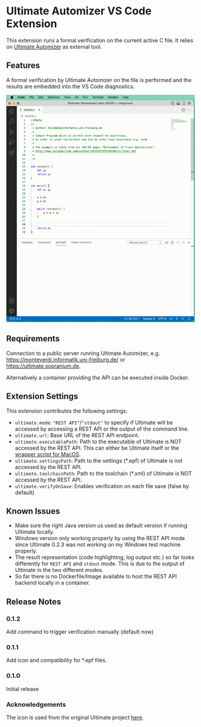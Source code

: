 # Ultimate Automizer VS Code Extension

This extension runs a formal verification on the current active C file. It relies on [Ultimate Automizer](https://github.com/ultimate-pa/ultimate) as external tool.

## Features

A formal verification by Ultimate Automizer on the file is performed and the results are embedded into the VS Code diagnostics.

![demonstration](images/demo.gif)

## Requirements

Connection to a public server running Ultimate Automizer, e.g. <https://monteverdi.informatik.uni-freiburg.de/> or <https://ultimate.sopranium.de>.

Alternatively a container providing the API can be executed inside Docker.

## Extension Settings

This extension contributes the following settings:

* `ultimate.mode`: `"REST API"`/`"stdout"` to specify if Ultimate will be accessed by accessing a REST API or the output of the command line.
* `ultimate.url`: Base URL of the REST API endpoint.
* `ultimate.executablePath`: Path to the executable of Ultimate is NOT accessed by the REST API. This can either be Ultimate itself or the [wrapper script for MacOS](https://github.com/FahrJo/ultimate-automizer-docker).
* `ultimate.settingsPath`: Path to the settings (*.epf) of Ultimate is not accessed by the REST API.
* `ultimate.toolchainPath`: Path to the toolchain (*.xml) of Ultimate is NOT accessed by the REST API.
* `ultimate.verifyOnSave`: Enables verification on each file save (false by default)

## Known Issues

* Make sure the right Java version us used as default version if running Ultimate locally.
* Windows version only working properly by using the REST API mode since Ultimate 0.2.3 was not working on my Windows test machine properly.
* The result representation (code highlighting, log output etc.) so far looks differently for `REST API` and `stdout` mode. This is due to the output of Ultimate in the two different modes.
* So far there is no Dockerfile/Image available to host the REST API backend locally in a container.

## Release Notes

### 0.1.2

Add command to trigger verification manually (default now)

### 0.1.1

Add icon and compatibility for *.epf files.

### 0.1.0

Initial release

### Acknowledgements

The icon is used from the original Ultimate project [here](https://github.com/ultimate-pa/ultimate).
